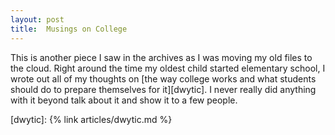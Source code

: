 ```yaml
---
layout: post
title:  Musings on College
---
```


This is another piece I saw in the archives as I was moving my old files to the cloud. Right around the time my oldest
child started elementary school, I wrote out all of my thoughts on [the way college works and what students should do to
prepare themselves for it][dwytic]. I never really did anything with it beyond talk about it and show it to a few people.

[dwytic]: {% link articles/dwytic.md %}